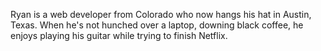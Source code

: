 Ryan is a web developer from Colorado who now hangs his hat in Austin, Texas. When he's not hunched over a laptop, downing black coffee, he enjoys playing his guitar while trying to finish Netflix.
